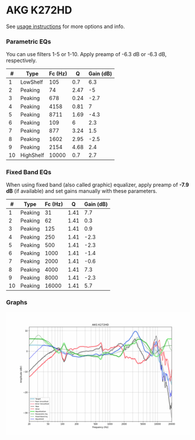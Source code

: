 # AKG K272HD
See [usage instructions](https://github.com/jaakkopasanen/AutoEq#usage) for more options and info.

### Parametric EQs
You can use filters 1-5 or 1-10. Apply preamp of -6.3 dB or -6.3 dB, respectively.

|   # | Type      |   Fc (Hz) |    Q |   Gain (dB) |
|-----|-----------|-----------|------|-------------|
|   1 | LowShelf  |       105 | 0.7  |         6.3 |
|   2 | Peaking   |        74 | 2.47 |        -5   |
|   3 | Peaking   |       678 | 0.24 |        -2.7 |
|   4 | Peaking   |      4158 | 0.81 |         7   |
|   5 | Peaking   |      8711 | 1.69 |        -4.3 |
|   6 | Peaking   |       109 | 6    |         2.3 |
|   7 | Peaking   |       877 | 3.24 |         1.5 |
|   8 | Peaking   |      1602 | 2.95 |        -2.5 |
|   9 | Peaking   |      2154 | 4.68 |         2.4 |
|  10 | HighShelf |     10000 | 0.7  |         2.7 |

### Fixed Band EQs
When using fixed band (also called graphic) equalizer, apply preamp of **-7.9 dB** (if available) and set gains manually with these parameters.

|   # | Type    |   Fc (Hz) |    Q |   Gain (dB) |
|-----|---------|-----------|------|-------------|
|   1 | Peaking |        31 | 1.41 |         7.7 |
|   2 | Peaking |        62 | 1.41 |         0.3 |
|   3 | Peaking |       125 | 1.41 |         0.9 |
|   4 | Peaking |       250 | 1.41 |        -2.3 |
|   5 | Peaking |       500 | 1.41 |        -2.3 |
|   6 | Peaking |      1000 | 1.41 |        -1.4 |
|   7 | Peaking |      2000 | 1.41 |        -0.6 |
|   8 | Peaking |      4000 | 1.41 |         7.3 |
|   9 | Peaking |      8000 | 1.41 |        -2.3 |
|  10 | Peaking |     16000 | 1.41 |         5.7 |

### Graphs
![](./AKG%20K272HD.png)
